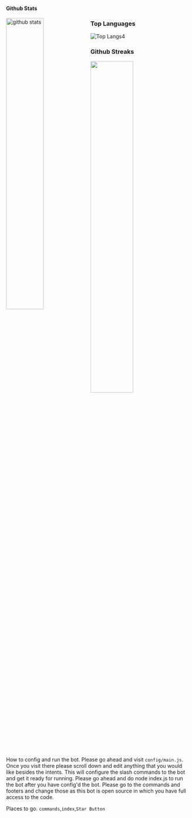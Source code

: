 #### Github Stats
<img src="https://github-readme-stats.vercel.app/api?username=ImYoung-Geneloop&show_icons=true&theme=gotham" alt="github stats" width="45%" align="left"/>


### Top Languages
 ![Top Langs](https://github-readme-stats.vercel.app/api/top-langs/?username=kritika-pattalam&layout=compact)4
 
 ### Github Streaks
<img src="https://github-readme-streak-stats.herokuapp.com/?user=kritika-pattalam&theme=dark" width="48%" >






How to config and run the bot. Please go ahead and visit `config/main.js`. Once you visit there please scroll down and edit anything that you would like besides the intents. This will configure the slash commands to the bot and get it ready for running. Please go ahead and do node index.js to run the bot after you have config'd the bot. Please go to the commands and footers and change those as this bot is open source in which you have full access to the code.


Places to go. `commands`,`index`,`Star Button`
